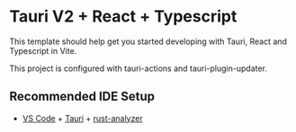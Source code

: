 # Tauri V2 + React + Typescript

This template should help get you started developing with Tauri, React and Typescript in Vite.

This project is configured with tauri-actions and tauri-plugin-updater.

## Recommended IDE Setup

- [VS Code](https://code.visualstudio.com/) + [Tauri](https://marketplace.visualstudio.com/items?itemName=tauri-apps.tauri-vscode) + [rust-analyzer](https://marketplace.visualstudio.com/items?itemName=rust-lang.rust-analyzer)
